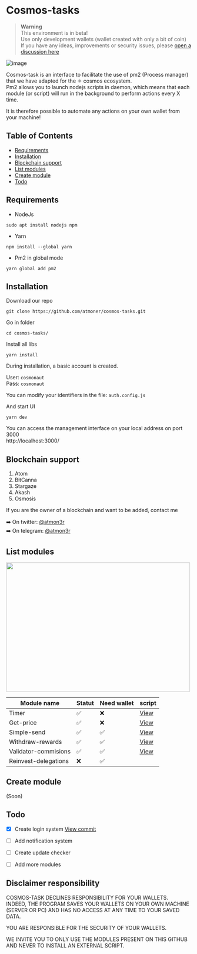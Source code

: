 # Cosmos-tasks

> __Warning__  
This environment is in beta!  
Use only development wallets (wallet created with only a bit of coin)  
If you have any ideas, improvements or security issues, please [open a discussion here](https://github.com/atmoner/cosmos-tasks/discussions/new)

![image](https://user-images.githubusercontent.com/1071490/185205069-fdb43529-b297-43c8-841e-1051e7bf89e3.png)

Cosmos-task is an interface to facilitate the use of pm2 (Process manager) that we have adapted for the :atom_symbol: cosmos ecosystem.  
Pm2 allows you to launch nodejs scripts in daemon, which means that each module (or script) will run in the background to perform actions every X time.  

It is therefore possible to automate any actions on your own wallet from your machine!

## Table of Contents

*   [Requirements](#requirements "Requirements")
*   [Installation](#installation "Installation")
*   [Blockchain support](#blockchain-support "Blockchain support")
*   [List modules](#list-modules "List modules")
*   [Create module](#create-module "Create module")
*   [Todo](#todo "Todo")

## Requirements

* NodeJs 
```
sudo apt install nodejs npm
```
* Yarn
```
npm install --global yarn
```
* Pm2 in global mode
```
yarn global add pm2
```

## Installation

Download our repo
```
git clone https://github.com/atmoner/cosmos-tasks.git
```

Go in folder
```
cd cosmos-tasks/ 
```
Install all libs
```
yarn install
```

During installation, a basic account is created.

User: `cosmonaut`  
Pass: `cosmonaut`

You can modify your identifiers in the file: `auth.config.js`

And start UI
```
yarn dev
```

You can access the management interface on your local address on port 3000  
http://localhost:3000/

## Blockchain support

1. Atom
2. BitCanna
3. Stargaze
4. Akash
5. Osmosis

If you are the owner of a blockchain and want to be added, contact me

➡️ On twitter: [@atmon3r](https://twitter.com/atmon3r)  
➡️ On telegram: [@atmon3r](https://t.me/atmon3r) 

## List modules

 
<img src="https://user-images.githubusercontent.com/1071490/186449483-351e8567-5e89-4478-8ef6-3128dc464aad.png" width="500" height="350" />


| Module name | Statut | Need wallet | script
| -------- | -------- | -------- | -------- |
| Timer     |  ✅     | ❌      | [View](https://github.com/atmoner/cosmos-tasks/tree/main/scripts/timer) |
| Get-price     |  ✅     | ❌      | [View](https://github.com/atmoner/cosmos-tasks/tree/main/scripts/get-price) |
| Simple-send    |  ✅     |  ✅     | [View](https://github.com/atmoner/cosmos-tasks/tree/main/scripts/simple-send) |
| Withdraw-rewards    |  ✅     |  ✅     | [View](https://github.com/atmoner/cosmos-tasks/tree/main/scripts/withdraw-rewards) |
| Validator-commisions    |  ✅     |  ✅     | [View](https://github.com/atmoner/cosmos-tasks/tree/main/scripts/validator-commisions) |
| Reinvest-delegations     |  ❌     |  ✅     |  |


## Create module

(Soon)

## Todo

- [x] Create login system [View commit](https://github.com/atmoner/cosmos-tasks/commit/9b545c46a89723f6e7179b651cf00a2c2411dff7)
- [ ] Add notification system
- [ ] Create update checker
- [ ] Add more modules
 


## Disclaimer responsibility
COSMOS-TASK DECLINES RESPONSIBILITY FOR YOUR WALLETS.  
INDEED, THE PROGRAM SAVES YOUR WALLETS ON YOUR OWN MACHINE (SERVER OR PC) AND HAS NO ACCESS AT ANY TIME TO YOUR SAVED DATA. 

YOU ARE RESPONSIBLE FOR THE SECURITY OF YOUR WALLETS.  

WE INVITE YOU TO ONLY USE THE MODULES PRESENT ON THIS GITHUB AND NEVER TO INSTALL AN EXTERNAL SCRIPT.

